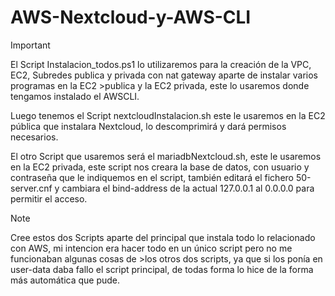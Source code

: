 # AWS-Nextcloud-y-AWS-CLI
> [!IMPORTANT]
>El Script Instalacion_todos.ps1 lo utilizaremos para la creación de la VPC, EC2, Subredes publica y privada con nat gateway aparte de instalar varios programas en la EC2 >publica y la EC2 privada, este lo usaremos donde tengamos instalado el AWSCLI.
> 
>Luego tenemos el Script nextcloudInstalacion.sh este le usaremos en la EC2 pública que instalara Nextcloud, lo descomprimirá y dará permisos necesarios.
> 
>El otro Script que usaremos será el mariadbNextcloud.sh, este le usaremos en la EC2 privada, este script nos creara la base de datos, con usuario y contraseña que le indiquemos en el script, también editará el fichero 50-server.cnf y cambiara el bind-address de la actual 127.0.0.1 al 0.0.0.0 para permitir el acceso.

>[!NOTE]
>Cree estos dos Scripts aparte del principal que instala todo lo relacionado con AWS, mi intencion era hacer todo en un único script pero no me funcionaban algunas cosas de >los otros dos scripts, ya que si los ponía en user-data daba fallo el script principal, de todas forma lo hice de la forma más automática que pude.
